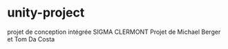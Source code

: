 # unity-project
projet de conception intégrée SIGMA CLERMONT
Projet de Michael Berger et Tom Da Costa
